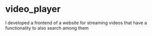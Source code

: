 # video_player
I developed a frontend of a website for streaming videos that have a functionality to also search among them
